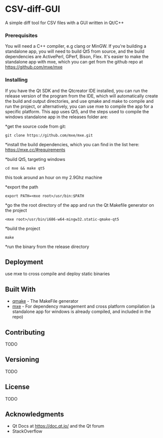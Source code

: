 # CSV-diff-GUI

A simple diff tool for CSV files with a GUI written in Qt/C++

### Prerequisites

You will need a C++ compiler, e.g clang or MinGW.
If you're building a standalone app, you will need to build Qt5 from source, and the build dependencies are ActivePerl, GPerf, Bison, Flex. 
It's easier to make the standalone app with mxe, which you can get from the github repo at 
https://github.com/mxe/mxe

### Installing

If you have the Qt SDK and the Qtcreator IDE installed, you can run the release version of the program from the IDE, 
which will automatically create the build and output directories, and use qmake and make to compile and run the project, or alternatively, you can use mxe to compile the app for a specific platform.
This app uses Qt5, and the steps used to compile the windows standalone app in the releases folder are:

*get the source code from git:
```
git clone https://github.com/mxe/mxe.git
```
*install the build dependencies, which you can find in the list here:
https://mxe.cc/#requirements

*build Qt5, targeting windows

```
cd mxe && make qt5
```
this took around an hour on my 2.9Ghz machine

*export the path

```
export PATH=<mxe root>/usr/bin:$PATH
```

*go the the root directory of the app and run the Qt Makefile generator on the project

```
<mxe root>/usr/bin/i686-w64-mingw32.static-qmake-qt5
```
*build the project

```
make
```
*run the binary from the release directory

## Deployment

use mxe to cross compile and deploy static binaries

## Built With

* [qmake](https://doc.qt.io/qt-5/qmake-manual.html) - The MakeFile generator
* [mxe](https://github.com/mxe/mxe) - For dependency management and cross platform compilation (a standalone app for windows is already compiled, and included in the repo)

## Contributing

TODO

## Versioning

TODO



## License

TODO

## Acknowledgments

* Qt Docs at https://doc.qt.io/ and the Qt forum  
* StackOverflow
